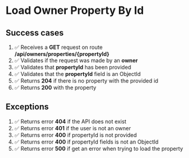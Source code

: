 # Load Owner Property By Id

## Success cases

1. ✅ Receives a **GET** request on route **/api/owners/properties/{propertyId}**
2. ✅ Validates if the request was made by an **owner**
3. ✅ Validates that **propertyId** has been provided
4. ✅ Validates that the **propertyId** field is an ObjectId
5. ✅ Returns **204** if there is no property with the provided id
6. ✅ Returns **200** with the property

## Exceptions

1. ✅ Returns error **404** if the API does not exist
2. ✅ Returns error **401** if the user is not an owner
3. ✅ Returns error **400** if propertyId is not provided
4. ✅ Returns error **400** if propertyId fields is not an ObjectId
5. ✅ Returns error **500** if get an error when trying to load the property